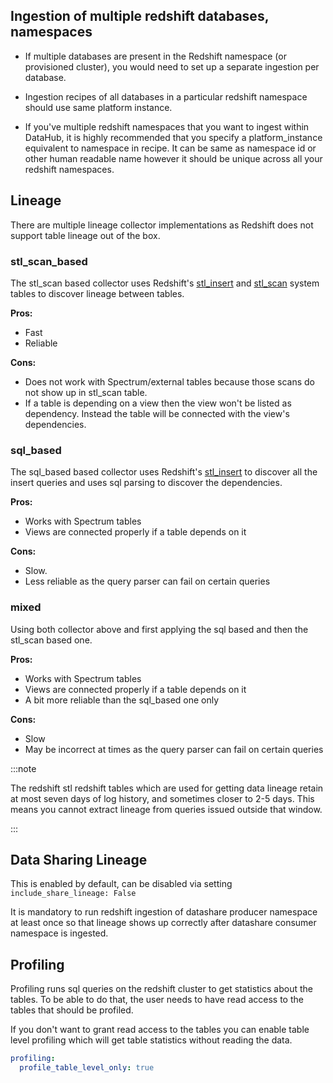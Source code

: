 ## Ingestion of multiple redshift databases, namespaces

- If multiple databases are present in the Redshift namespace (or provisioned cluster),
  you would need to set up a separate ingestion per database.

- Ingestion recipes of all databases in a particular redshift namespace should use same platform instance.

- If you've multiple redshift namespaces that you want to ingest within DataHub, it is highly recommended that
  you specify a platform_instance equivalent to namespace in recipe. It can be same as namespace id or other
  human readable name however it should be unique across all your redshift namespaces.

## Lineage

There are multiple lineage collector implementations as Redshift does not support table lineage out of the box.

### stl_scan_based

The stl_scan based collector uses Redshift's [stl_insert](https://docs.aws.amazon.com/redshift/latest/dg/r_STL_INSERT.html) and [stl_scan](https://docs.aws.amazon.com/redshift/latest/dg/r_STL_SCAN.html) system tables to
discover lineage between tables.

**Pros:**

- Fast
- Reliable

**Cons:**

- Does not work with Spectrum/external tables because those scans do not show up in stl_scan table.
- If a table is depending on a view then the view won't be listed as dependency. Instead the table will be connected with the view's dependencies.

### sql_based

The sql_based based collector uses Redshift's [stl_insert](https://docs.aws.amazon.com/redshift/latest/dg/r_STL_INSERT.html) to discover all the insert queries
and uses sql parsing to discover the dependencies.

**Pros:**

- Works with Spectrum tables
- Views are connected properly if a table depends on it

**Cons:**

- Slow.
- Less reliable as the query parser can fail on certain queries

### mixed

Using both collector above and first applying the sql based and then the stl_scan based one.

**Pros:**

- Works with Spectrum tables
- Views are connected properly if a table depends on it
- A bit more reliable than the sql_based one only

**Cons:**

- Slow
- May be incorrect at times as the query parser can fail on certain queries

:::note

The redshift stl redshift tables which are used for getting data lineage retain at most seven days of log history, and sometimes closer to 2-5 days. This means you cannot extract lineage from queries issued outside that window.

:::

## Data Sharing Lineage

This is enabled by default, can be disabled via setting `include_share_lineage: False`

It is mandatory to run redshift ingestion of datashare producer namespace at least once so that lineage
shows up correctly after datashare consumer namespace is ingested.

## Profiling

Profiling runs sql queries on the redshift cluster to get statistics about the tables. To be able to do that, the user needs to have read access to the tables that should be profiled.

If you don't want to grant read access to the tables you can enable table level profiling which will get table statistics without reading the data.

```yaml
profiling:
  profile_table_level_only: true
```
